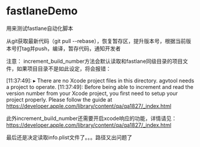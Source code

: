 # fastlaneDemo
用来测试fastlane自动化脚本

从git获取最新代码（git pull --rebase），恢复暂存区，提升版本号，根据当前版本号打tag并push，编译，暂存代码，通知开发者

注意：
increment_build_number方法会默认读取和fastlane同级目录的项目文件，如果项目目录不是如此设定，将会报错：

[11:37:49]: ▸ There are no Xcode project files in this directory.  agvtool needs a project to operate.
[11:37:49]: Before being able to increment and read the version number from your Xcode project, you first need to setup your project properly. Please follow the guide at https://developer.apple.com/library/content/qa/qa1827/_index.html

此外increment_build_number还需要开启xcode响应的功能，详情请见：https://developer.apple.com/library/content/qa/qa1827/_index.html

最后还是决定读取info.plist文件了。。。路径又出问题了
